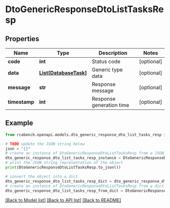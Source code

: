 # DtoGenericResponseDtoListTasksResp


## Properties

Name | Type | Description | Notes
------------ | ------------- | ------------- | -------------
**code** | **int** | Status code | [optional] 
**data** | [**List[DatabaseTask]**](DatabaseTask.md) | Generic type data | [optional] 
**message** | **str** | Response message | [optional] 
**timestamp** | **int** | Response generation time | [optional] 

## Example

```python
from rcabench.openapi.models.dto_generic_response_dto_list_tasks_resp import DtoGenericResponseDtoListTasksResp

# TODO update the JSON string below
json = "{}"
# create an instance of DtoGenericResponseDtoListTasksResp from a JSON string
dto_generic_response_dto_list_tasks_resp_instance = DtoGenericResponseDtoListTasksResp.from_json(json)
# print the JSON string representation of the object
print(DtoGenericResponseDtoListTasksResp.to_json())

# convert the object into a dict
dto_generic_response_dto_list_tasks_resp_dict = dto_generic_response_dto_list_tasks_resp_instance.to_dict()
# create an instance of DtoGenericResponseDtoListTasksResp from a dict
dto_generic_response_dto_list_tasks_resp_from_dict = DtoGenericResponseDtoListTasksResp.from_dict(dto_generic_response_dto_list_tasks_resp_dict)
```
[[Back to Model list]](../README.md#documentation-for-models) [[Back to API list]](../README.md#documentation-for-api-endpoints) [[Back to README]](../README.md)


